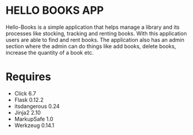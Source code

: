 # HELLO BOOKS APP

Hello-Books is a simple application that helps manage a library and its processes like stocking, tracking and renting books. With this application users are able to find and rent books. The application also has an admin section where the admin can do things like add books, delete books, increase the quantity of a book etc.

# Requires
* Click 6.7
* Flask 0.12.2
* itsdangerous 0.24
* Jinja2 2.10
* MarkupSafe 1.0
* Werkzeug 0.14.1




